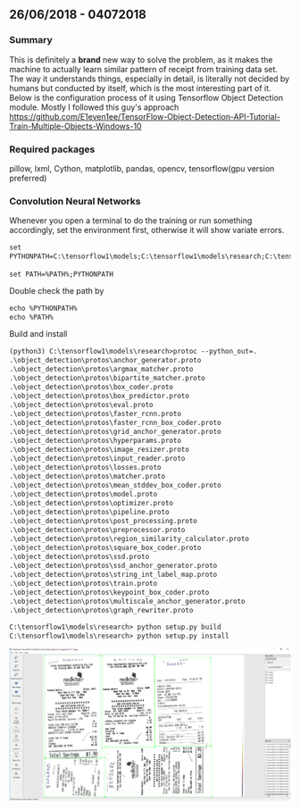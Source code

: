 ## 26/06/2018 - 04072018
### Summary
This is definitely a **brand** new way to solve the problem, as it makes the machine to actually learn similar pattern of receipt from training data set. The way it understands things, especially in detail, is literally not decided by humans but conducted by itself, which is the most interesting part of it. Below is the configuration process of it using Tensorflow Object Detection module. Mostly I followed this guy's approach
https://github.com/E1even1ee/TensorFlow-Object-Detection-API-Tutorial-Train-Multiple-Objects-Windows-10
### Required packages
pillow, lxml, Cython, matplotlib, pandas, opencv, tensorflow(gpu version preferred)
### Convolution Neural Networks
Whenever you open a terminal to do the training or run something accordingly, set the environment first, otherwise it will show variate errors.
```
set PYTHONPATH=C:\tensorflow1\models;C:\tensorflow1\models\research;C:\tensorflow1\models\research\slim

set PATH=%PATH%;PYTHONPATH
```
Double check the path by 
```
echo %PYTHONPATH%
echo %PATH%
```
Build and install
```
(python3) C:\tensorflow1\models\research>protoc --python_out=. .\object_detection\protos\anchor_generator.proto .\object_detection\protos\argmax_matcher.proto .\object_detection\protos\bipartite_matcher.proto .\object_detection\protos\box_coder.proto .\object_detection\protos\box_predictor.proto .\object_detection\protos\eval.proto .\object_detection\protos\faster_rcnn.proto .\object_detection\protos\faster_rcnn_box_coder.proto .\object_detection\protos\grid_anchor_generator.proto .\object_detection\protos\hyperparams.proto .\object_detection\protos\image_resizer.proto .\object_detection\protos\input_reader.proto .\object_detection\protos\losses.proto .\object_detection\protos\matcher.proto .\object_detection\protos\mean_stddev_box_coder.proto .\object_detection\protos\model.proto .\object_detection\protos\optimizer.proto .\object_detection\protos\pipeline.proto .\object_detection\protos\post_processing.proto .\object_detection\protos\preprocessor.proto .\object_detection\protos\region_similarity_calculator.proto .\object_detection\protos\square_box_coder.proto .\object_detection\protos\ssd.proto .\object_detection\protos\ssd_anchor_generator.proto .\object_detection\protos\string_int_label_map.proto .\object_detection\protos\train.proto .\object_detection\protos\keypoint_box_coder.proto .\object_detection\protos\multiscale_anchor_generator.proto .\object_detection\protos\graph_rewriter.proto
```
```
C:\tensorflow1\models\research> python setup.py build
C:\tensorflow1\models\research> python setup.py install
```
![LabelImg](https://github.com/E1even1ee/djangotest/blob/master/Documents/Dairy%20Pictures/labelImg.jpg)